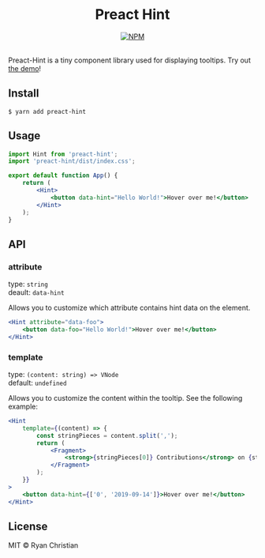 <h1 align="center">Preact Hint</h1>

<div align="center">
    <a href="https://github.com/rschristian/preact-hint/blob/master/LICENSE">
        <img
           alt="NPM"
           src="https://img.shields.io/npm/l/preact-hint?color=blue"
         />
    </a>
</div>

<br />

Preact-Hint is a tiny component library used for displaying tooltips. Try out [the demo](https://preact-hint.rschristian.dev/)!

## Install

```
$ yarn add preact-hint
```

## Usage

```jsx
import Hint from 'preact-hint';
import 'preact-hint/dist/index.css';

export default function App() {
    return (
        <Hint>
            <button data-hint="Hello World!">Hover over me!</button>
        </Hint>
    );
}
```

## API

### attribute

type: `string`<br/>
deault: `data-hint`

Allows you to customize which attribute contains hint data on the element.

```jsx
<Hint attribute="data-foo">
    <button data-foo="Hello World!">Hover over me!</button>
</Hint>
```

### template

type: `(content: string) => VNode`<br/>
default: `undefined`

Allows you to customize the content within the tooltip. See the following example:

```jsx
<Hint
    template={(content) => {
        const stringPieces = content.split(',');
        return (
            <Fragment>
                <strong>{stringPieces[0]} Contributions</strong> on {stringPieces[1]}
            </Fragment>
        );
    }}
>
    <button data-hint={['0', '2019-09-14']}>Hover over me!</button>
</Hint>
```

## License

MIT © Ryan Christian

